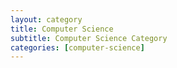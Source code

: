 ```yaml
---
layout: category
title: Computer Science
subtitle: Computer Science Category
categories: [computer-science]
---
```

